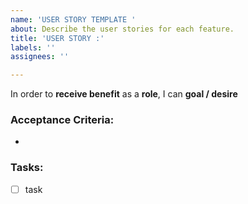```yaml
---
name: 'USER STORY TEMPLATE '
about: Describe the user stories for each feature.
title: 'USER STORY :'
labels: ''
assignees: ''

---
```


In order to **receive benefit** as a **role**, I can **goal / desire**
### Acceptance Criteria:
- 
### Tasks:
- [ ] task
